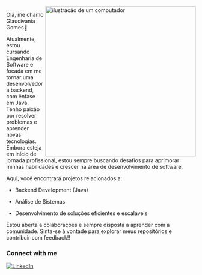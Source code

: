 
<img src="https://raw.githubusercontent.com/MicaelliMedeiros/micaellimedeiros/master/image/computer-illustration.png" alt="ilustração de um computador" min-width="400px" max-width="400px" width="400px" align="right">

<p align="left"> 
  Olá, me chamo Glaucivania Gomes👋
  
Atualmente, estou cursando Engenharia de Software e focada em me tornar uma desenvolvedora backend, com ênfase em Java. Tenho paixão por resolver problemas e aprender novas tecnologias. Embora esteja em início de jornada profissional, estou sempre buscando desafios para aprimorar minhas habilidades e crescer na área de desenvolvimento de software.

Aqui, você encontrará projetos relacionados a:

- Backend Development (Java)

- Análise de Sistemas

- Desenvolvimento de soluções eficientes e escaláveis

Estou aberta a colaborações e sempre disposta a aprender com a comunidade. Sinta-se à vontade para explorar meus repositórios e contribuir com feedback!!

### Connect with me

[![LinkedIn](https://img.shields.io/badge/-LinkedIn-000?style=for-the-badge&logo=linkedin&logoColor=FF00F6&color:FFF)](https://www.linkedin.com/in/glaucivania-gomes/)
</p>
